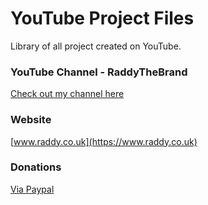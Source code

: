 # YouTube Project Files

Library of all project created on YouTube.

### YouTube Channel - RaddyTheBrand

[Check out my channel here](https://www.youtube.com/raddythebrand)

### Website
[www.raddy.co.uk](https://www.raddy.co.uk)

### Donations
[Via Paypal](https://www.paypal.me/RadoslavAngelov)
